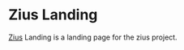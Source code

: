 # Zius Landing

[Zius](https://github.com/vinibgoulart/zius) Landing is a landing page for the zius project.
